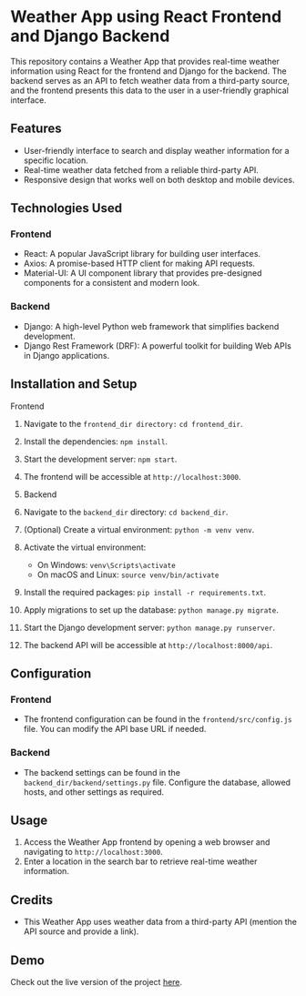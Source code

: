 # Weather App using React Frontend and Django Backend

This repository contains a Weather App that provides real-time weather information using React for the frontend and Django for the backend. The backend serves as an API to fetch weather data from a third-party source, and the frontend presents this data to the user in a user-friendly graphical interface.

## Features

* User-friendly interface to search and display weather information for a specific location.
* Real-time weather data fetched from a reliable third-party API.
* Responsive design that works well on both desktop and mobile devices.

## Technologies Used

### Frontend

* React: A popular JavaScript library for building user interfaces.
* Axios: A promise-based HTTP client for making API requests.
* Material-UI: A UI component library that provides pre-designed components for a consistent and modern look.

### Backend

* Django: A high-level Python web framework that simplifies backend development.
* Django Rest Framework (DRF): A powerful toolkit for building Web APIs in Django applications.

## Installation and Setup

Frontend

1. Navigate to the `frontend_dir directory:` `cd frontend_dir`.
2. Install the dependencies: `npm install`.
3. Start the development server: `npm start`.
4. The frontend will be accessible at `http://localhost:3000`.
5. Backend
6. Navigate to the `backend_dir` directory: `cd backend_dir`.
7. (Optional) Create a virtual environment: `python -m venv venv`.
8. Activate the virtual environment:

   * On Windows: `venv\Scripts\activate`
   * On macOS and Linux: `source venv/bin/activate`
9. Install the required packages: `pip install -r requirements.txt`.
10. Apply migrations to set up the database: `python manage.py migrate`.
11. Start the Django development server: `python manage.py runserver`.
12. The backend API will be accessible at `http://localhost:8000/api`.

## Configuration

### Frontend

* The frontend configuration can be found in the `frontend/src/config.js` file. You can modify the API base URL if needed.

### Backend

* The backend settings can be found in the `backend_dir/backend/settings.py` file. Configure the database, allowed hosts, and other settings as required.

## Usage

1. Access the Weather App frontend by opening a web browser and navigating to `http://localhost:3000`.
2. Enter a location in the search bar to retrieve real-time weather information.

## Credits

* This Weather App uses weather data from a third-party API (mention the API source and provide a link).

## Demo

Check out the live version of the project [here](http://54.197.97.97/).
